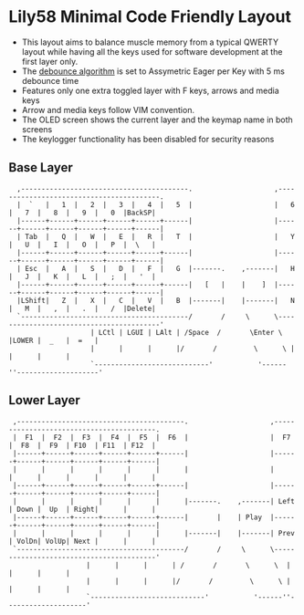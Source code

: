 # Lily58 Minimal Code Friendly Layout

- This layout aims to balance muscle memory from a typical QWERTY layout
  while having all the keys used for software development at the first layer only.
- The [debounce algorithm](https://docs.qmk.fm/#/feature_debounce_type?id=types-of-debounce-algorithms) is set to
Assymetric Eager per Key with 5 ms debounce time
- Features only one extra toggled layer with F keys, arrows and media keys
- Arrow and media keys follow VIM convention.
- The OLED screen shows the current layer and the keymap name in both screens
- The keylogger functionality has been disabled for security reasons

## Base Layer

```
  ,-----------------------------------------.                    ,-----------------------------------------.
  |  `   |   1  |   2  |   3  |   4  |   5  |                    |   6  |   7  |   8  |   9  |   0  |BackSP|
  |------+------+------+------+------+------|                    |------+------+------+------+------+------|
  | Tab  |   Q  |   W  |   E  |   R  |   T  |                    |   Y  |   U  |   I  |   O  |   P  |  \   |
  |------+------+------+------+------+------|                    |------+------+------+------+------+------|
  | Esc  |   A  |   S  |   D  |   F  |   G  |-------.    ,-------|   H  |   J  |   K  |   L  |   ;  |   '  |
  |------+------+------+------+------+------|   [   |    |    ]  |------+------+------+------+------+------|
  |LShift|   Z  |   X  |   C  |   V  |   B  |-------|    |-------|   N  |   M  |   ,  |   .  |   /  |Delete|
  `-----------------------------------------/       /     \      \-----------------------------------------'
                    | LCtl | LGUI | LAlt | /Space  /       \Enter \  |LOWER |  _   |  =   |
                    |      |      |      |/       /         \      \ |      |      |      |
                    `----------------------------'           '------''--------------------'
```

## Lower Layer

```
 ,-----------------------------------------.                    ,-----------------------------------------.
 |  F1  |  F2  |  F3  |  F4  |  F5  |  F6  |                    |  F7  |  F8  |  F9  | F10  | F11  | F12  |
 |------+------+------+------+------+------|                    |------+------+------+------+------+------|
 |      |      |      |      |      |      |                    |      |      |      |      |      |      |
 |------+------+------+------+------+------|                    |------+------+------+------+------+------|
 |      |      |      |      |      |      |-------.    ,-------| Left | Down |  Up  | Right|      |      |
 |------+------+------+------+------+------|       |    | Play  |------+------+------+------+------+------|
 |      |      |      |      |      |      |-------|    |-------| Prev | VolDn| VolUp| Next |      |      |
 `-----------------------------------------/       /     \      \-----------------------------------------'
                   |      |      |      | /       /       \      \  |      |      |      |
                   |      |      |      |/       /         \      \ |      |      |      |
                   `----------------------------'           '------''--------------------'
```
